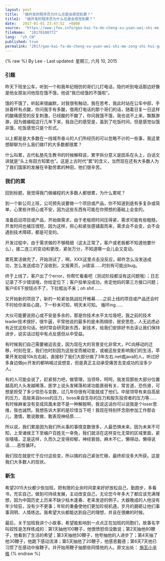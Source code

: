 ```yaml
---
layout: post
title:  "搞开发的程序员为什么总是会感觉到累？"
title2:  "搞开发的程序员为什么总是会感觉到累？"
date:   2017-01-01 23:47:52  +0800
source:  "https://www.jfox.info/gao-kai-fa-de-cheng-xu-yuan-wei-shi-me-zong-shi-hui-gan-jue-dao-lei.html"
fileName:  "20170100772"
lang:  "zh_CN"
published: true
permalink: "2017/gao-kai-fa-de-cheng-xu-yuan-wei-shi-me-zong-shi-hui-gan-jue-dao-lei.html"
---
```

{% raw %}
By Lee - Last updated: 星期三, 六月 10, 2015

### **引题**

昨天下班坐公车，听到一个和我年纪相仿的哥们儿打电话，隐约听到电话那边好像是他女朋友问他现在饿不饿，他说“我已经饿的不饿啦”。

饿的不饿了，听起来很幽默，对我很有触动，我在思考，我此时站在公车中部，手扶着杆有点酸，你问我手有多酸，借用打电话的那个哥们的话，随着日复一日这样的酸痛感受的反复刺激，已经酸的不酸了，你问我饿不饿，我也说不上来，飘飘渺渺，因为做编程这行几年下来，我自己的感受是，虽到了吃饭时间，但是感觉似饿非饿，吃饭感觉只是个形式。

以上都是是大多数在一线城市奋斗的人们所经历的可以忽略不计的一些事，我这里想聊聊为什么我们做IT的大多数都很累？

什么叫累，古代私塾先生教书的时候解释说，累字拆分意义是田系在头上，白话文讲就是“头上有田方知累也”。这是上古时代“累”的含义，当然现在还有大多数人为了我们国家的发展在辛勤劳累的种田，他们很辛苦。

### **我们的累**

回到标题，我觉得我门做编程的大多数人都很累，为什么累呢？

到一个新公司上班，公司预先说要做一个项目或产品，你不知道到底有多复杂或简单，心里些许担心或不安，因为这些东西有可能在你预想的基础上会变的。

准备启动项目或产品，开始做需求，由于老板把时间压得紧，需求可能有些粗糙，开发时间也被压很短，因为这样，担心和紧张感铺面而来，需求会不会变，会不会遇到技术障碍，都是可变的。

开发过程中，由于需求做的不够精细（这太正常了，客户或老板都不知道他要什么），接二连三的变动和更改，紧张万分，不知道哪一会儿会又变动。

累死累活做完了，开始测试了，啊，XXX这里点击没反应，邮件怎么没发送成功，怎么发送成功了没收到，又报黄页，js错误……时刻有可能出bug。

终于上线了，客户出了个error，你帮忙看看吧（测试阶段都没有这问题哦）；日志记录了不少错误哦，你给定位下；客户投单没成功，肯定他妈的第三方接口问题；客户IE6下按钮点不了，下拉框出不来；oh shit ……

又开始新的项目了，新的一轮紧张挑战拉开帷幕……之前上线的项目或产品还会时不时给你来些心跳，下一秒未可知，明天未可知。
循环ing……

大伙可能要说担心或不安是多余的，那是你技术水平太垃圾吧，我之前的技术leader技术很好，很牛逼，平常他说的最多的是未雨绸缪，居安思危，人无远虑必有近忧这些句话。他时常会研究新东西，新技术，给我们安排好书去读让我们保持进步，说实话过程中有点反感但从中受益。

有时候我们自己需要被迫去变，因为现在大的背景变化非常大，PC向移动的迁移，时刻在变，我们也时刻因为这些变而被动变，或被这些变影响我们的生活，苹果开发初级10k左右起，直接秒了我们大部分搞了3年左右.net或java的人，听过好多身边做pc开发的都呐喊过说想变，但是真正主动承受痛苦去变成功的没多少人。

有的人可能会说了，赶紧努力吧，做管理，当领导，呵呵，我发现那些大部分位置越高的人头发越稀落，医学上说头发稀落和肾功能衰弱有关，常言道，恐伤肾，可想是担受了多少惊恐与变数，过几年你很有可能就成了他们。中层领导有来自高层的压力，高层来自boss的压力，boss来自生存的压力和股东投资者的压力等……有时候麻雀没有变成凤凰未尝不是一种解脱啊，我说这话你可以说我是个loser思维，我也诚然。我想告诉大家的是珍惜当下吧！我现在特别怀念刚参加工作那会儿，激情，敢说敢做，敢表现神经质……

所以说，我们累是因为我们所从事的事情变数很多，人最恐惧未来，因为未来不可知，上至诸侯王下至编户百姓无一幸免，我们就活在这样变化无常的区域里面，紧张嘻嘻，正是这样，久而久之变得抑郁，神经衰弱，麻木不仁，懒得动，懒得说话……恶性循环。

我们现在就是忙于应付这些变，所以搞的自己紧张忙碌，最终却没多大所获。这是我们大多数人的现状。

### **新生**

希望2015大伙都少些加班，把有限的业余时间拿来好好放松自己，勤跑步，多看书，充实自己，做到可持续发展，主动改变自己，无论您今年多大了都应该充满理想，因为中国历史上历来不缺少枯木逢春、老来发迹的例子。大器晚成的人他没有年少轻狂，没有少不更事；年轮的重叠使他们更加珍视机遇，岁月的磨砺让他们事事洞明、人情练达。我希望大伙都能达到自己的理想，并且在很嫩的时候。

最后，关于加班我讲个小故事，希望能影响到一点点正在加班的同胞们，故事名字叫奴性是怎样练成的：第1天抽他100鞭子，他很愤怒但没敢说；第2天抽他80鞭子，他看到了生活的希望；第3天抽他50鞭子，他夸抽他的人进步了；第4天抽了他30鞭子，他跪下感动流涕；第5天抽他了20鞭子，他感恩戴德；第6天7天他已习惯了在感动中挨鞭子。并开始用鞭子抽那些同情他的人。原文出处： [施瓦小辛格](/url.php?_src=&amp;isencode=1&amp;content=dGltZT0xNDMzODY1MzQ0Njc5JnVybD1odHRwJTNBJTJGJTJGd3d3LmNuYmxvZ3MuY29tJTJGd2VueWFuZy1yaW8lMkZwJTJGNDI2MTk4Ny5odG1s)
{% endraw %}